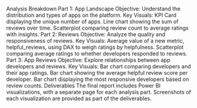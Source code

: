 Analysis Breakdown
Part 1: App Landscape
Objective: Understand the distribution and types of apps on the platform.
Key Visuals:
KPI Card displaying the unique number of apps.
Line chart showing the sum of reviews over time.
Scatterplot comparing review count to average ratings with insights.
Part 2: Reviews
Objective: Analyze the quality and responsiveness of reviews.
Key Visuals:
Average value of a new metric, helpful_reviews, using DAX to weigh ratings by helpfulness.
Scatterplot comparing average ratings to whether developers responded to reviews.
Part 3: App Reviews
Objective: Explore relationships between app developers and reviews.
Key Visuals:
Bar chart comparing developers and their app ratings.
Bar chart showing the average helpful review score per developer.
Bar chart displaying the most responsive developers based on review counts.
Deliverables
The final report includes Power BI visualizations, with a separate page for each analysis part. Screenshots of each visualization are provided as part of the deliverables.
